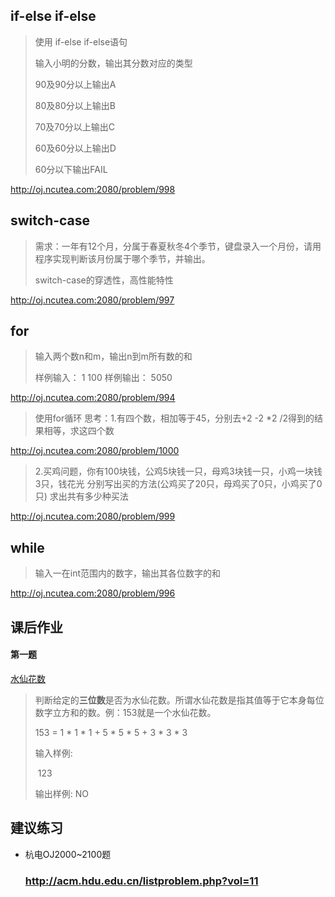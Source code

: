 ## if-else if-else

> 使用 if-else if-else语句
>
> 输入小明的分数，输出其分数对应的类型
>
> 90及90分以上输出A
>
> 80及80分以上输出B
>
> 70及70分以上输出C
>
> 60及60分以上输出D
>
> 60分以下输出FAIL

http://oj.ncutea.com:2080/problem/998

## switch-case

> 需求：一年有12个月，分属于春夏秋冬4个季节，键盘录入一个月份，请用程序实现判断该月份属于哪个季节，并输出。
>
> switch-case的穿透性，高性能特性

http://oj.ncutea.com:2080/problem/997

## for

>输入两个数n和m，输出n到m所有数的和
>
>样例输入：
>	1 100
>样例输出：
>	5050

http://oj.ncutea.com:2080/problem/994

>使用for循环
>思考：1.有四个数，相加等于45，分别去+2 -2 *2 /2得到的结果相等，求这四个数

http://oj.ncutea.com:2080/problem/1000

>2.买鸡问题，你有100块钱，公鸡5块钱一只，母鸡3块钱一只，小鸡一块钱3只，钱花光
>	分别写出买的方法(公鸡买了20只，母鸡买了0只，小鸡买了0只)
>	求出共有多少种买法

http://oj.ncutea.com:2080/problem/999

## while

> 输入一在int范围内的数字，输出其各位数字的和

http://oj.ncutea.com:2080/problem/996

## 课后作业

#### 第一题

[水仙花数](http://oj.ncutea.com:2080/problem/lanqiao-1246)

> 判断给定的**三位数**是否为水仙花数。所谓水仙花数是指其值等于它本身每位数字立方和的数。例：153就是一个水仙花数。 
> 
> 153 = 1 * 1 * 1 + 5 * 5 * 5 + 3 * 3 * 3
> 
> 输入样例:
>
> ​	123
>
> 输出样例:
> 	NO

## 建议练习

+ 杭电OJ2000~2100题

  ### http://acm.hdu.edu.cn/listproblem.php?vol=11